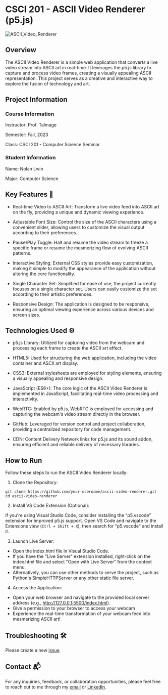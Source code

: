# CSCI 201 - ASCII Video Renderer (p5.js)

![ASCII_Video_Renderer](https://github.com/i-am-nolan25/CSCI201-Skills-Assignment/assets/113712250/927364e3-efde-43c2-8309-d2ba4ce018f3)

## Overview

The ASCII Video Renderer is a simple web application that converts a live video stream into ASCII art in real-time. It leverages the p5.js library to capture and process video frames, creating a visually appealing ASCII representation. This project serves as a creative and interactive way to explore the fusion of technology and art.

## Project Information

### Course Information

Instructor: Prof. Talmage

Semester: Fall, 2023

Class: CSCI 201 - Computer Science Seminar

### Student Information

Name: Nolan Lwin

Major: Computer Science

## Key Features 🚀

- Real-time Video to ASCII Art: Transform a live video feed into ASCII art on the fly, providing a unique and dynamic viewing experience.

- Adjustable Font Size: Control the size of the ASCII characters using a convenient slider, allowing users to customize the visual output according to their preferences.

- Pause/Play Toggle: Halt and resume the video stream to freeze a specific frame or resume the mesmerizing flow of evolving ASCII patterns.

- Interactive Styling: External CSS styles provide easy customization, making it simple to modify the appearance of the application without altering the core functionality.

- Single Character Set: Simplified for ease of use, the project currently focuses on a single character set. Users can easily customize the set according to their artistic preferences.

- Responsive Design: The application is designed to be responsive, ensuring an optimal viewing experience across various devices and screen sizes.

## Technologies Used ⚙️

- p5.js Library: Utilized for capturing video from the webcam and processing each frame to create the ASCII art effect.

- HTML5: Used for structuring the web application, including the video container and ASCII art display.

- CSS3: External stylesheets are employed for styling elements, ensuring a visually appealing and responsive design.

- JavaScript (ES6+): The core logic of the ASCII Video Renderer is implemented in JavaScript, facilitating real-time video processing and interactivity.

- WebRTC: Enabled by p5.js, WebRTC is employed for accessing and capturing the webcam's video stream directly in the browser.

- GitHub: Leveraged for version control and project collaboration, providing a centralized repository for code management.

- CDN: Content Delivery Network links for p5.js and its sound addon, ensuring efficient and reliable delivery of necessary libraries.

## How to Run 

Follow these steps to run the ASCII Video Renderer locally:

1. Clone the Repository:

```
git clone https://github.com/your-username/ascii-video-renderer.git
cd ascii-video-renderer
```
2. Install VS Code Extension (Optional):

If you're using Visual Studio Code, consider installing the "p5.vscode" extension for improved p5.js support. Open VS Code and navigate to the Extensions view (`Ctrl + Shift + X`), then search for "p5.vscode" and install it.

3. Launch Live Server:

- Open the index.html file in Visual Studio Code.
- If you have the "Live Server" extension installed, right-click on the index.html file and select "Open with Live Server" from the context menu.
- Alternatively, you can use other methods to serve the project, such as Python's SimpleHTTPServer or any other static file server.

4. Access the Application:

- Open your web browser and navigate to the provided local server address (e.g., http://127.0.0.1:5500/index.html).
- Give a permission to your browser to access your webcam
- Experience the real-time transformation of your webcam feed into mesmerizing ASCII art!

## Troubleshooting 🛠️
Please create a new [issue](https://github.com/i-am-nolan25/CSCI201-Skills-Assignment/issues/new).

## Contact 📬
For any inquiries, feedback, or collaboration opportunities, please feel free to reach out to me through my [email](nl020@bucknell.edu) or [LinkedIn](https://www.linkedin.com/in/naing-oo-lwin-nolan/).
